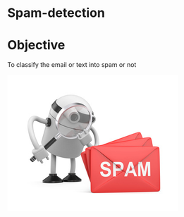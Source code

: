 # Spam-detection

# Objective 
To classify the email or text into spam or not 

![](Images/spam.jpg)


